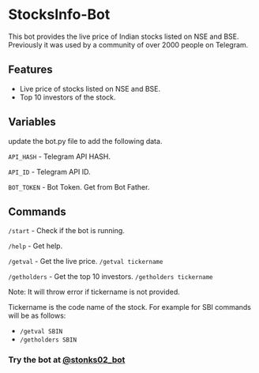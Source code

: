 # StocksInfo-Bot
This bot provides the live price of Indian stocks listed on NSE and BSE.
Previously it was used by a community of over 2000 people on Telegram.

## Features
 - Live price of stocks listed on NSE and BSE.
 - Top 10 investors of the stock.
 
## Variables

update the bot.py file to add the following data.

`API_HASH` - Telegram API HASH.

`API_ID` - Telegram API ID.

`BOT_TOKEN` - Bot Token. Get from Bot Father.

## Commands
`/start` - Check if the bot is running.

`/help` - Get help.

`/getval` - Get the live price. `/getval tickername`

`/getholders` - Get the top 10 investors. `/getholders tickername`

Note: It will throw error if tickername is not provided.

Tickername is the code name of the stock. For example for SBI commands will be as follows:
 - `/getval SBIN`
 - `/getholders SBIN`

### Try the bot at [@stonks02_bot](https://t.me/stonks02_bot)
